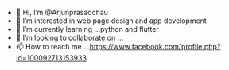 - 👋 Hi, I’m @Arjunprasadchau
- 👀 I’m interested in web page design and app development 
- 🌱 I’m currently learning ...python and flutter 
- 💞️ I’m looking to collaborate on ...
- 📫 How to reach me ...https://www.facebook.com/profile.php?id=100092713153933

<!---
Arjunprasadchau/Arjunprasadchau is a ✨ special ✨ repository because its `README.md` (this file) appears on your GitHub profile.
You can click the Preview link to take a look at your changes.
--->
